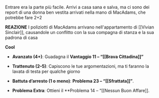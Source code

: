 Entrare era la parte più facile. Arrivi a casa sana e salva, ma ci sono dei report di una donna ben vestita arrivati nella mano di MacAdams, che potrebbe fare 2+2 

**REAZIONE**
I poliziotti di MacAdams arrivano nell'appartamento di [[Vivian Sinclair]], causandole un conflitto con la sua compagna di stanza e la sua padrona di casa

**Cool**

- **Avanzato (4+)**:  Guadagna il **Vantaggio 11 – “[[Brava Cittadina]]”** 
    
- **Trattenuto (2–5)**: Capiscono le tue argomentazioni, ma ti faranno la lavata di testa per qualche giorno
    
- **Battuta d’arresto (1 o meno)**: 
    **Problema 23 – “[[Sfrattata]]”**.
    
- **Problema Extra**: Ottieni il **Problema 14 – “[[Nessun Buon Affare]].